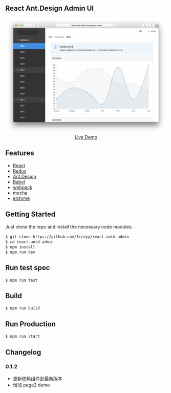 ## React Ant.Design Admin UI

<p align="center">
  <a href="https://react-antd-admin-tdvuydxaou.now.sh" target="_blank">
    <img src="demo.png" width="700px">
    <br>
    Live Demo
  </a>
</p>

## Features

- [React](https://facebook.github.io/react/)
- [Redux](https://github.com/reactjs/redux)
- [Ant.Design](http://ant.design/)
- [Babel](https://babeljs.io/)
- [webpack](https://webpack.github.io/)
- [mocha](https://mochajs.org/)
- [enzyme](https://github.com/airbnb/enzyme)

## Getting Started

Just clone the repo and install the necessary node modules:

```shell
$ git clone https://github.com/fireyy/react-antd-admin
$ cd react-antd-admin
$ npm install
$ npm run dev
```

## Run test spec

```shell
$ npm run test
```

## Build

```shell
$ npm run build
```

## Run Production

```shell
$ npm run start
```

## Changelog

### 0.1.2

* 更新依赖组件到最新版本
* 增加 page2 demo